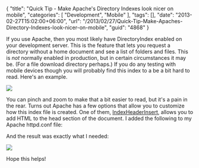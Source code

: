 {
	"title": "Quick Tip - Make Apache's Directory Indexes look nicer on mobile",
	"categories": [
		"Development",
		"Mobile"
	],
	"tags": [],
	"date": "2013-02-27T15:02:00+06:00",
	"url": "/2013/02/27/Quick-Tip-Make-Apaches-Directory-Indexes-look-nicer-on-mobile",
	"guid": "4868"
}

If you use Apache, then you most likely have DirectoryIndex enabled on your development server. This is the feature that lets you request a directory without a home document and see a list of folders and files. This is <i>not</i> normally enabled in production, but in certain circumstances it may be. (For a file download directory perhaps.) If you do any testing with mobile devices though you will probably find this index to a be a bit hard to read. Here's an example.
<!--more-->
<img src="http://www.raymondcamden.com/images/iOS Simulator Screen shot Feb 27, 2013 2.16.22 PM.png" />

You can pinch and zoom to make that a bit easier to read, but it's a pain in the rear. Turns out Apache has a few options that allow you to customize how this index file is created. One of them, <a href="http://httpd.apache.org/docs/2.2/mod/mod_autoindex.html#indexheadinsert">IndexHeaderInsert</a>, allows you to add HTML to the head section of the document. I added the following to my Apache httpd.conf file:

<script src="https://gist.github.com/cfjedimaster/5051337.js"></script>

And the result was exactly what I needed:

<img src="http://www.raymondcamden.com/images/iOS Simulator Screen shot Feb 27, 2013 2.16.28 PM.png" />

Hope this helps!
